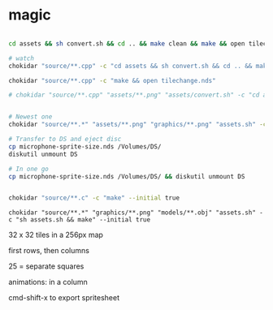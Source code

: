 # magic 

```sh

cd assets && sh convert.sh && cd .. && make clean && make && open tilechange.nds

# watch
chokidar "source/**.cpp" -c "cd assets && sh convert.sh && cd .. && make clean && make && open tilechange.nds"

chokidar "source/**.cpp" -c "make && open tilechange.nds"

# chokidar "source/**.cpp" "assets/**.png" "assets/convert.sh" -c "cd assets && sh convert.sh && cd .. && make clean && make && open microphone-sprite-size.nds" --initial true


# Newest one
chokidar "source/**.*" "assets/**.png" "graphics/**.png" "assets.sh" -c "sh assets.sh && make clean && make && open data-lek.nds" --initial true

# Transfer to DS and eject disc
cp microphone-sprite-size.nds /Volumes/DS/
diskutil unmount DS

# In one go
cp microphone-sprite-size.nds /Volumes/DS/ && diskutil unmount DS


chokidar "source/**.c" -c "make" --initial true
```


```
chokidar "source/**.*" "graphics/**.png" "models/**.obj" "assets.sh" -c "sh assets.sh && make" --initial true
```


32 x 32 tiles in a 256px map

first rows, then columns

25 = separate squares


animations: in a column

cmd-shift-x to export spritesheet